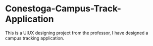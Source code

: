 # Conestoga-Campus-Track-Application
This is a UIUX designing  project from the professor, I have designed a campus tracking application.
